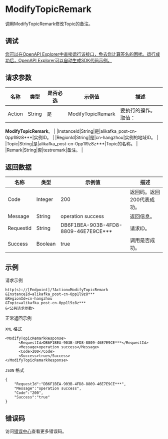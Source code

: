 # ModifyTopicRemark

调用ModifyTopicRemark修改Topic的备注。

## 调试

[您可以在OpenAPI Explorer中直接运行该接口，免去您计算签名的困扰。运行成功后，OpenAPI Explorer可以自动生成SDK代码示例。](https://api.aliyun.com/#product=alikafka&api=ModifyTopicRemark&type=RPC&version=2019-09-16)

## 请求参数

|名称|类型|是否必选|示例值|描述|
|--|--|----|---|--|
|Action|String|是|ModifyTopicRemark|要执行的操作。取值：

 **ModifyTopicRemark**。 |
|InstanceId|String|是|alikafka\_post-cn-0pp1l9z8\*\*\*|实例ID。 |
|RegionId|String|是|cn-hangzhou|实例的地域ID。 |
|Topic|String|是|alikafka\_post-cn-0pp1l9z8z\*\*\*|Topic的名称。 |
|Remark|String|否|testremark|备注。 |

## 返回数据

|名称|类型|示例值|描述|
|--|--|---|--|
|Code|Integer|200|返回码。返回200代表成功。 |
|Message|String|operation success|返回信息。 |
|RequestId|String|DB6F1BEA-903B-4FD8-8809-46E7E9CE\*\*\*|请求ID。 |
|Success|Boolean|true|调用是否成功。 |

## 示例

请求示例

```
http(s)://[Endpoint]/?Action=ModifyTopicRemark
&InstanceId=alikafka_post-cn-0pp1l9z8***
&RegionId=cn-hangzhou
&Topic=alikafka_post-cn-0pp1l9z8z***
&<公共请求参数>
```

正常返回示例

`XML` 格式

```
<ModifyTopicRemarkResponse>
      <RequestId>DB6F1BEA-903B-4FD8-8809-46E7E9CE***</RequestId>
      <Message>operation success</Message>
      <Code>200</Code>
      <Success>true</Success>
</ModifyTopicRemarkResponse>
```

`JSON` 格式

```
{
    "RequestId":"DB6F1BEA-903B-4FD8-8809-46E7E9CE***",
    "Message":"operation success",
    "Code":"200",
    "Success":"true"
}
```

## 错误码

访问[错误中心](https://error-center.aliyun.com/status/product/alikafka)查看更多错误码。

